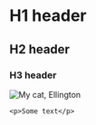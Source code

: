 # H1 header
## H2 header
### H3 header
![My cat, Ellington](https://avatars.githubusercontent.com/u/127987397?v=4)
```
<p>Some text</p>
```
